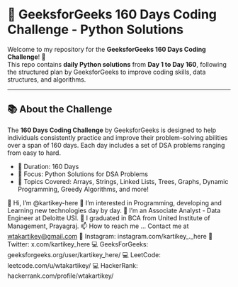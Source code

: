 # 🚀 GeeksforGeeks 160 Days Coding Challenge - Python Solutions

Welcome to my repository for the **GeeksforGeeks 160 Days Coding Challenge**! 🎯  
This repo contains **daily Python solutions** from **Day 1 to Day 160**, following the structured plan by GeeksforGeeks to improve coding skills, data structures, and algorithms.

---

## 📚 About the Challenge

The **160 Days Coding Challenge** by GeeksforGeeks is designed to help individuals consistently practice and improve their problem-solving abilities over a span of 160 days. Each day includes a set of DSA problems ranging from easy to hard.

- 📅 Duration: 160 Days
- 📌 Focus: Python Solutions for DSA Problems
- 🧠 Topics Covered: Arrays, Strings, Linked Lists, Trees, Graphs, Dynamic Programming, Greedy Algorithms, and more!

👋 Hi, I’m @kartikey-here
👀 I’m interested in Programming, developing and Learning new technologies day by day.
💞️ I’m an Associate Analyst - Data Engineer at Deloitte USI.
🌱 I graduated in BCA from United Institute of Management, Prayagraj.
📫 How to reach me ... Contact me at wtakartikey@gmail.com
🦋 Instagram: instagram.com/kartikey_._here
🐤 Twitter: x.com/kartikey_here
💻 GeeksForGeeks: geeksforgeeks.org/user/kartikey_here/
💻 LeetCode: leetcode.com/u/wtakartikey/
💻 HackerRank: hackerrank.com/profile/wtakartikey/

